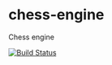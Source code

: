 # chess-engine
Chess engine

[![Build Status](https://travis-ci.com/adajed/chess-engine.svg?branch=master)](https://travis-ci.com/adajed/chess-engine)
